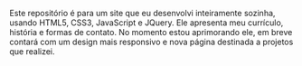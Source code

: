 Este repositório é para um site que eu desenvolvi inteiramente sozinha, usando HTML5, CSS3, JavaScript e JQuery. Ele apresenta meu currículo, história e formas de contato.
No momento estou aprimorando ele, em breve contará com um design mais responsivo e nova página destinada a projetos que realizei.
